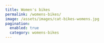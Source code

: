 ```yaml
---
title: Women's bikes
permalink: /womens-bikes/
image: /assets/images/cat-bikes-womens.jpg
pagination: 
  enabled: true
  category: womens-bikes
---
```

